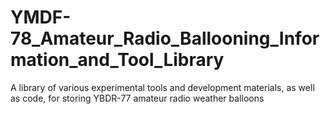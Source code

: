 # YMDF-78_Amateur_Radio_Ballooning_Information_and_Tool_Library
A library of various experimental tools and development materials, as well as code, for storing YBDR-77 amateur radio weather balloons
